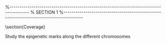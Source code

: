 %----------------------------------------------------------------------------------------
%	SECTION 1
%----------------------------------------------------------------------------------------

\section{Coverage}

Study the epigenetic marks along the different chromosomes

